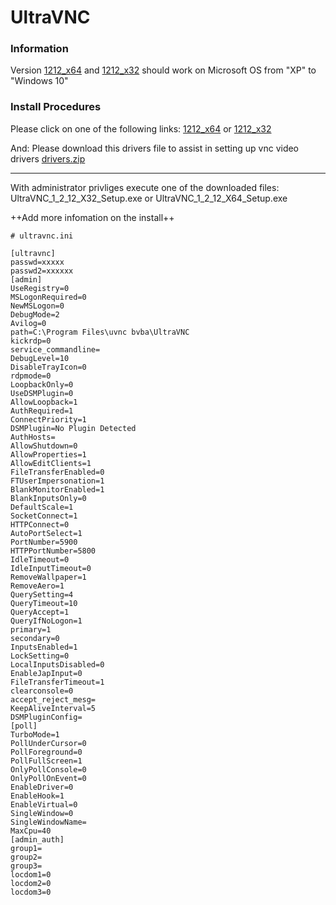 # UltraVNC
### Information
Version [1212_x64](https://github.com/blacksandsinc/clients/raw/master/vnc/ultra/UltraVNC_1_2_12_X64_Setup.exe) and [1212_x32](https://github.com/blacksandsinc/clients/raw/master/vnc/ultra/UltraVNC_1_2_12_X32_Setup.exe) should work on Microsoft OS from "XP" to "Windows 10"

### Install Procedures

Please click on one of the following links:
[1212_x64](https://github.com/blacksandsinc/clients/raw/master/vnc/ultra/UltraVNC_1_2_12_X64_Setup.exe)
or
[1212_x32](https://github.com/blacksandsinc/clients/raw/master/vnc/ultra/UltraVNC_1_2_12_X32_Setup.exe)

And:
Please download this drivers file to assist in setting up vnc video drivers
[drivers.zip](https://github.com/blacksandsinc/clients/blob/master/vnc/ultra/drivers.zip)
_ _ _

With administrator privliges execute one of the downloaded files:
UltraVNC_1_2_12_X32_Setup.exe
or
UltraVNC_1_2_12_X64_Setup.exe

++Add more infomation on the install++


```
# ultravnc.ini

[ultravnc]
passwd=xxxxx
passwd2=xxxxxx
[admin]
UseRegistry=0
MSLogonRequired=0
NewMSLogon=0
DebugMode=2
Avilog=0
path=C:\Program Files\uvnc bvba\UltraVNC
kickrdp=0
service_commandline=
DebugLevel=10
DisableTrayIcon=0
rdpmode=0
LoopbackOnly=0
UseDSMPlugin=0
AllowLoopback=1
AuthRequired=1
ConnectPriority=1
DSMPlugin=No Plugin Detected
AuthHosts=
AllowShutdown=0
AllowProperties=1
AllowEditClients=1
FileTransferEnabled=0
FTUserImpersonation=1
BlankMonitorEnabled=1
BlankInputsOnly=0
DefaultScale=1
SocketConnect=1
HTTPConnect=0
AutoPortSelect=1
PortNumber=5900
HTTPPortNumber=5800
IdleTimeout=0
IdleInputTimeout=0
RemoveWallpaper=1
RemoveAero=1
QuerySetting=4
QueryTimeout=10
QueryAccept=1
QueryIfNoLogon=1
primary=1
secondary=0
InputsEnabled=1
LockSetting=0
LocalInputsDisabled=0
EnableJapInput=0
FileTransferTimeout=1
clearconsole=0
accept_reject_mesg=
KeepAliveInterval=5
DSMPluginConfig=
[poll]
TurboMode=1
PollUnderCursor=0
PollForeground=0
PollFullScreen=1
OnlyPollConsole=0
OnlyPollOnEvent=0
EnableDriver=0
EnableHook=1
EnableVirtual=0
SingleWindow=0
SingleWindowName=
MaxCpu=40
[admin_auth]
group1=
group2=
group3=
locdom1=0
locdom2=0
locdom3=0
```
